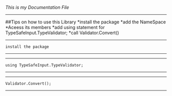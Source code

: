 ﻿*This is my Documentation File*

***************************************

##Tips on how to use this Library
*install the package
*add the NameSpace
*Aceess its members
*add using statement for TypeSafeInput.TypeValidator; 
*call Validator.Convert()

***
	install the package
***

***
	using TypeSafeInput.TypeValidator;
***
***
	Validator.Convert();
***
